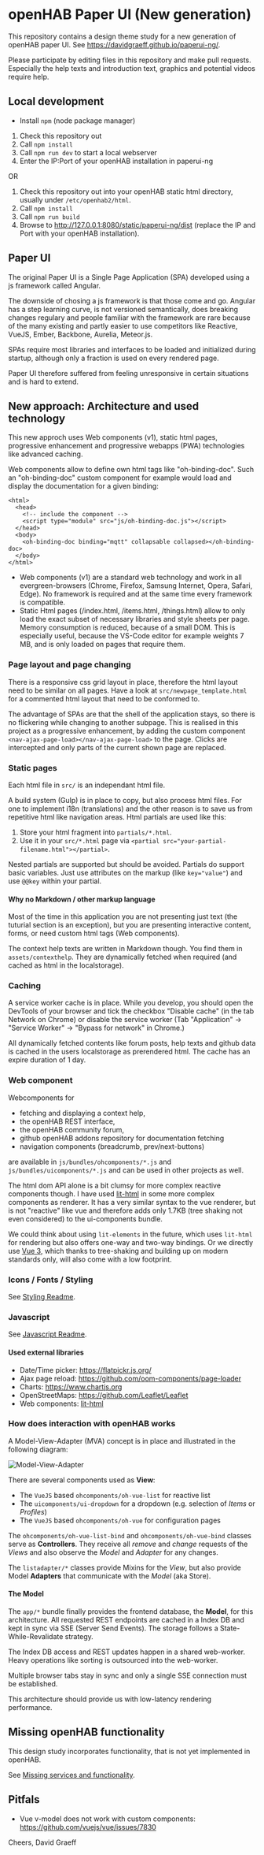 # openHAB Paper UI (New generation)

This repository contains a design theme study for a new generation of openHAB paper UI.
See https://davidgraeff.github.io/paperui-ng/.

Please participate by editing files in this repository and make pull requests.
Especially the help texts and introduction text, graphics and potential videos require help.

## Local development

* Install `npm` (node package manager)

1. Check this repository out
2. Call `npm install`
3. Call `npm run dev` to start a local webserver
4. Enter the IP:Port of your openHAB installation in paperui-ng

OR

1. Check this repository out into your openHAB static html directory, usually under `/etc/openhab2/html`.
2. Call `npm install`
3. Call `npm run build`
4. Browse to http://127.0.0.1:8080/static/paperui-ng/dist (replace the IP and Port with your openHAB installation).

## Paper UI

The original Paper UI is a Single Page Application (SPA) developed using a js framework called Angular.

The downside of chosing a js framework is that those come and go. Angular has a step learning
curve, is not versioned semantically, does breaking changes regulary
and people familiar with the framework are rare because of the many existing and partly easier to
use competitors like Reactive, VueJS, Ember, Backbone, Aurelia, Meteor.js.

SPAs require most libraries and interfaces to be loaded and initialized during startup,
although only a fraction is used on every rendered page.

Paper UI therefore suffered from feeling unresponsive in certain situations and is hard to extend.

## New approach: Architecture and used technology

This new approch uses Web components (v1), static html pages, progressive enhancement
and progressive webapps (PWA) technologies like advanced caching.

Web components allow to define own html tags like "oh-binding-doc".
Such an "oh-binding-doc" custom component for example would load and display the documentation for a given binding:
```
<html>
  <head>
    <!-- include the component -->
    <script type="module" src="js/oh-binding-doc.js"></script>
  </head>
  <body>
    <oh-binding-doc binding="mqtt" collapsable collapsed></oh-binding-doc>
  </body>
</html>
```

* Web components (v1) are a standard web technology and work in
  all evergreen-browsers (Chrome, Firefox, Samsung Internet, Opera, Safari, Edge).
  No framework is required and at the same time every framework is compatible.
* Static Html pages (/index.html, /items.html, /things.html) allow to only load the
  exact subset of necessary libraries and style sheets per page.
  Memory consumption is reduced, because of a small DOM. This is especially
  useful, because the VS-Code editor for example weights 7 MB, and is only loaded
  on pages that require them.

### Page layout and page changing

There is a responsive css grid layout in place, therefore the html layout need to
be similar on all pages. Have a look at `src/newpage_template.html` for a commented
html layout that need to be conformed to.

The advantage of SPAs are that the shell of the application stays, so there is no
flickering while changing to another subpage.
This is realised in this project as a progressive enhancement, by adding
the custom component `<nav-ajax-page-load></nav-ajax-page-load>` to the page.
Clicks are intercepted and only parts of the current shown page are replaced.

### Static pages 

Each html file in `src/` is an independant html file.

A build system (Gulp) is in place to copy, but also process html files. For one to implement i18n
(translations) and the other reason is to save us from repetitive html like navigation areas.
Html partials are used like this:

1. Store your html fragment into `partials/*.html`.
2. Use it in your `src/*.html` page via `<partial src="your-partial-filename.html"></partial>`.

Nested partials are supported but should be avoided.
Partials do support basic variables. Just use attributes on the markup (like `key="value"`)
and use `@@key` within your partial.

#### Why no Markdown / other markup language

Most of the time in this application you are not presenting just text
(the tuturial section is an exception), but you are presenting interactive content, forms,
or need custom html tags (Web components).

The context help texts are written in Markdown though. You find them in `assets/contexthelp`.
They are dynamically fetched when required (and cached as html in the localstorage).

### Caching

A service worker cache is in place. While you develop, you should open the DevTools of your
browser and tick the checkbox "Disable cache" (in the tab Network on Chrome) or disable the
service worker (Tab "Application" -> "Service Worker" -> "Bypass for network" in Chrome.)

All dynamically fetched contents like forum posts, help texts and github data is cached
in the users localstorage as prerendered html. The cache has an expire duration of 1 day.

### Web component

Webcomponents for

* fetching and displaying a context help,
* the openHAB REST interface,
* the openHAB community forum,
* github openHAB addons repository for documentation fetching
* navigation components (breadcrumb, prev/next-buttons)

are available in `js/bundles/ohcomponents/*.js` and `js/bundles/uicomponents/*.js`
and can be used in other projects as well.

The html dom API alone is a bit clumsy for more complex reactive components though.
I have used [lit-html](https://lit-html.polymer-project.org/guide/writing-templates) in
some more complex components as renderer.
It has a very similar syntax to the vue renderer, but is not "reactive" like vue
and therefore adds only 1.7KB (tree shaking not even considered) to the ui-components bundle.

We could think about using `lit-elements` in the future, which uses `lit-html` for
rendering but also offers one-way and two-way bindings. Or we directly use
[Vue 3](https://medium.com/the-vue-point/plans-for-the-next-iteration-of-vue-js-777ffea6fabf), which thanks
to tree-shaking and building up on modern standards only, will also come with a low
footprint.

### Icons / Fonts / Styling

See [Styling Readme](scss/readme.md).

### Javascript

See [Javascript Readme](js/readme.md).

#### Used external libraries

* Date/Time picker: https://flatpickr.js.org/
* Ajax page reload: https://github.com/oom-components/page-loader
* Charts: https://www.chartjs.org
* OpenStreetMaps: https://github.com/Leaflet/Leaflet
* Web components: [lit-html](https://lit-html.polymer-project.org/guide/writing-templates)

### How does interaction with openHAB works

A Model-View-Adapter (MVA) concept is in place and illustrated in
the following diagram:

![Model-View-Adapter](docs/paperui-ng-dataflow.svg "Model-View-Adapter Architecture")

There are several components used as **View**:
* The `VueJS` based `ohcomponents/oh-vue-list` for reactive list
* The `uicomponents/ui-dropdown` for a dropdown (e.g. selection of *Items* or *Profiles*)
* The `VueJS` based `ohcomponents/oh-vue` for configuration pages

The `ohcomponents/oh-vue-list-bind` and `ohcomponents/oh-vue-bind` classes serve as **Controllers**.
They receive all *remove* and *change* requests of the *Views* and also observe the *Model*
and *Adapter* for any changes.

The `listadapter/*` classes provide Mixins for the *View*, but also provide
Model **Adapters** that communicate with the *Model* (aka Store).

#### The Model

The `app/*` bundle finally provides the frontend database, the **Model**,
for this architecture. All requested REST endpoints are cached in a Index DB and kept
in sync via SSE (Server Send Events). The storage follows a State-While-Revalidate strategy.

The Index DB access and REST updates happen in a shared web-worker.
Heavy operations like sorting is outsourced into the web-worker.

Multiple browser tabs stay in sync and only a single SSE connection must
be established.

This architecture should provide us with low-latency rendering performance.

## Missing openHAB functionality

This design study incorporates functionality, that is not yet implemented in openHAB.

See [Missing services and functionality](assets/roadmap.md).

## Pitfals

* Vue v-model does not work with custom components: https://github.com/vuejs/vue/issues/7830

Cheers,
David Graeff
